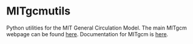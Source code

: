 # MITgcmutils

Python utilities for the MIT General Circulation Model.
The main MITgcm webpage can be found [here](http://mitgcm.org).
Documentation for MITgcm is [here](http://mitgcm.readthedocs.io/en/latest/).
